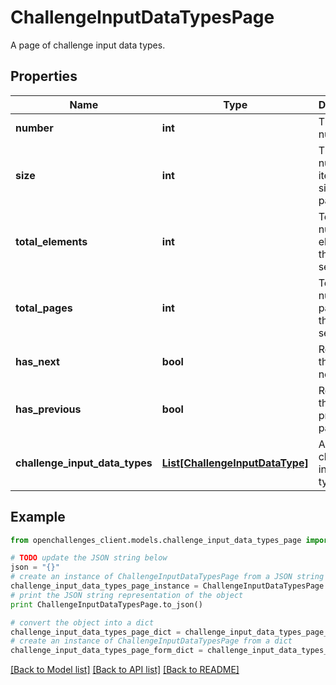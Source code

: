 # ChallengeInputDataTypesPage

A page of challenge input data types.

## Properties
Name | Type | Description | Notes
------------ | ------------- | ------------- | -------------
**number** | **int** | The page number. | 
**size** | **int** | The number of items in a single page. | 
**total_elements** | **int** | Total number of elements in the result set. | 
**total_pages** | **int** | Total number of pages in the result set. | 
**has_next** | **bool** | Returns if there is a next page. | 
**has_previous** | **bool** | Returns if there is a previous page. | 
**challenge_input_data_types** | [**List[ChallengeInputDataType]**](ChallengeInputDataType.md) | A list of challenge input data types. | 

## Example

```python
from openchallenges_client.models.challenge_input_data_types_page import ChallengeInputDataTypesPage

# TODO update the JSON string below
json = "{}"
# create an instance of ChallengeInputDataTypesPage from a JSON string
challenge_input_data_types_page_instance = ChallengeInputDataTypesPage.from_json(json)
# print the JSON string representation of the object
print ChallengeInputDataTypesPage.to_json()

# convert the object into a dict
challenge_input_data_types_page_dict = challenge_input_data_types_page_instance.to_dict()
# create an instance of ChallengeInputDataTypesPage from a dict
challenge_input_data_types_page_form_dict = challenge_input_data_types_page.from_dict(challenge_input_data_types_page_dict)
```
[[Back to Model list]](../README.md#documentation-for-models) [[Back to API list]](../README.md#documentation-for-api-endpoints) [[Back to README]](../README.md)


